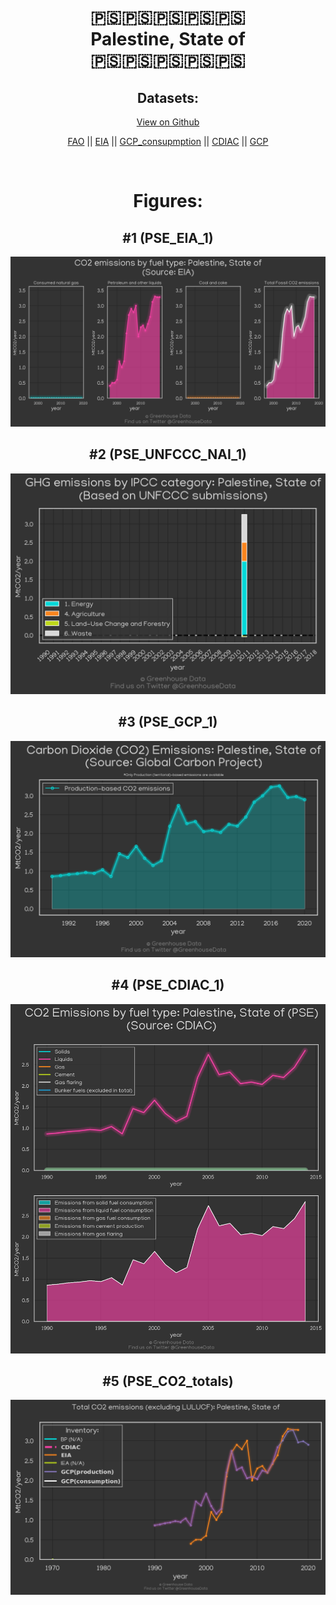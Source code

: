 
<center>
<h1 align="center">
🇵🇸🇵🇸🇵🇸🇵🇸🇵🇸
<br>
Palestine, State of
<br>
🇵🇸🇵🇸🇵🇸🇵🇸🇵🇸
</h1>
<h2>Datasets:</h2>
<p><a href="https://github.com/dquintani/GreenhouseData/tree/master/country_data/PSE_Palestine, State of/data">View on Github</a>
<br></p><p><a href="data/PSE_FAO.csv">FAO</a> || <a href="data/PSE_EIA.csv">EIA</a> || <a href="data/PSE_GCP_consupmption.csv">GCP_consupmption</a> || <a href="data/PSE_CDIAC.csv">CDIAC</a> || <a href="data/PSE_GCP.csv">GCP</a></p><p><br></p>
<h1>Figures:</h1><h2>#1 (PSE_EIA_1)</h2>
<p><img alt="" src="figures/PSE_EIA_1.png" /></p><h2>#2 (PSE_UNFCCC_NAI_1)</h2>
<p><img alt="" src="figures/PSE_UNFCCC_NAI_1.png" /></p><h2>#3 (PSE_GCP_1)</h2>
<p><img alt="" src="figures/PSE_GCP_1.png" /></p><h2>#4 (PSE_CDIAC_1)</h2>
<p><img alt="" src="figures/PSE_CDIAC_1.png" /></p><h2>#5 (PSE_CO2_totals)</h2>
<p><img alt="" src="figures/PSE_CO2_totals.png" /></p>